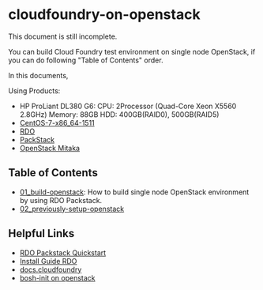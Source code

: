 # cloudfoundry-on-openstack

This document is still incomplete.

You can build Cloud Foundry test environment on single node OpenStack, if you can do following "Table of Contents" order.

In this documents,

Using Products:
  - HP ProLiant DL380 G6:
      CPU:    2Processor (Quad-Core Xeon X5560 2.8GHz)
      Memory: 88GB
      HDD:    400GB(RAID0), 500GB(RAID5)
  - [CentOS-7-x86_64-1511](https://www.centos.org/download/)
  - [RDO](https://www.rdoproject.org/)
  - [PackStack](https://www.rdoproject.org/repos/)
  - [OpenStack Mitaka](http://www.openstack.org/software/mitaka/)


## Table of Contents

- [01_build-openstack](https://github.com/Soichiro75/cloudfoundry-on-openstack/tree/master/01_build-openstack): How to build single node OpenStack environment by using RDO Packstack.
- [02_previously-setup-openstack](https://github.com/Soichiro75/cloudfoundry-on-openstack/tree/master/02_previously-setup-openstack)


## Helpful Links
- [RDO Packstack Quickstart](https://www.rdoproject.org/install/quickstart/)
- [Install Guide RDO](http://docs.openstack.org/liberty/ja/install-guide-rdo/)
- [docs.cloudfoundry](http://docs.cloudfoundry.org/deploying/openstack/index.html)
- [bosh-init on openstack](https://bosh.io/docs/init-openstack.html)
